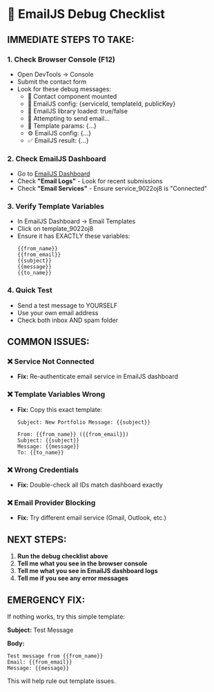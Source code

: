 # 🚨 EmailJS Debug Checklist

## **IMMEDIATE STEPS TO TAKE:**

### 1. **Check Browser Console (F12)**
- Open DevTools → Console
- Submit the contact form
- Look for these debug messages:
  - 🔧 Contact component mounted
  - 📧 EmailJS config: {serviceId, templateId, publicKey}
  - 📧 EmailJS library loaded: true/false
  - 🚀 Attempting to send email...
  - 📧 Template params: {...}
  - ⚙️ EmailJS config: {...}
  - ✅ EmailJS result: {...}

### 2. **Check EmailJS Dashboard**
- Go to [EmailJS Dashboard](https://dashboard.emailjs.com/)
- Check **"Email Logs"** - Look for recent submissions
- Check **"Email Services"** - Ensure service_9022oj8 is "Connected"

### 3. **Verify Template Variables**
- In EmailJS Dashboard → Email Templates
- Click on template_9022oj8
- Ensure it has EXACTLY these variables:
  ```
  {{from_name}}
  {{from_email}}
  {{subject}}
  {{message}}
  {{to_name}}
  ```

### 4. **Quick Test**
- Send a test message to YOURSELF
- Use your own email address
- Check both inbox AND spam folder

## **COMMON ISSUES:**

### ❌ **Service Not Connected**
- **Fix:** Re-authenticate email service in EmailJS dashboard

### ❌ **Template Variables Wrong**
- **Fix:** Copy this exact template:
  ```
  Subject: New Portfolio Message: {{subject}}
  
  From: {{from_name}} ({{from_email}})
  Subject: {{subject}}
  Message: {{message}}
  To: {{to_name}}
  ```

### ❌ **Wrong Credentials**
- **Fix:** Double-check all IDs match dashboard exactly

### ❌ **Email Provider Blocking**
- **Fix:** Try different email service (Gmail, Outlook, etc.)

## **NEXT STEPS:**

1. **Run the debug checklist above**
2. **Tell me what you see in the browser console**
3. **Tell me what you see in EmailJS dashboard logs**
4. **Tell me if you see any error messages**

## **EMERGENCY FIX:**

If nothing works, try this simple template:

**Subject:** Test Message

**Body:**
```
Test message from {{from_name}}
Email: {{from_email}}
Message: {{message}}
```

This will help rule out template issues.
